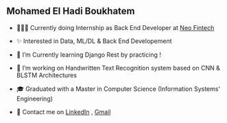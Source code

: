 
<h2>Mohamed El Hadi Boukhatem</h2>

- 👨🏻‍💻  Currently doing Internship as Back End Developer at <a href="https://www.linkedin.com/company/neo-fintech/mycompany/"> Neo Fintech</a>

- ✨  Interested in Data, ML/DL & Back End Developement
 
- 🌱  I’m Currently learning Django Rest by practicing !

- 📌  I’m working on Handwritten Text Recognition system based on CNN & BLSTM Architectures 

- 🎓  Graduated with a Master in Computer Science (Information Systems' Engineering)

- 📨  Contact me on <a href="https://www.linkedin.com/in/mohamed-el-hadi-boukhatem-a38474174/">LinkedIn</a> , <a href="mailto:moha94orly@gmail.com">Gmail</a>
